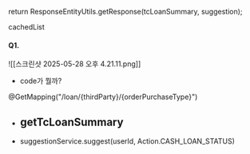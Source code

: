 return ResponseEntityUtils.getResponse(tcLoanSummary, suggestion);

cachedList
#### Q1. 
![[스크린샷 2025-05-28 오후 4.21.11.png]]
- code가 뭘까?

@GetMapping("/loan/{thirdParty}/{orderPurchaseType}")
- getTcLoanSummary
	- 
- suggestionService.suggest(userId, Action.CASH_LOAN_STATUS)